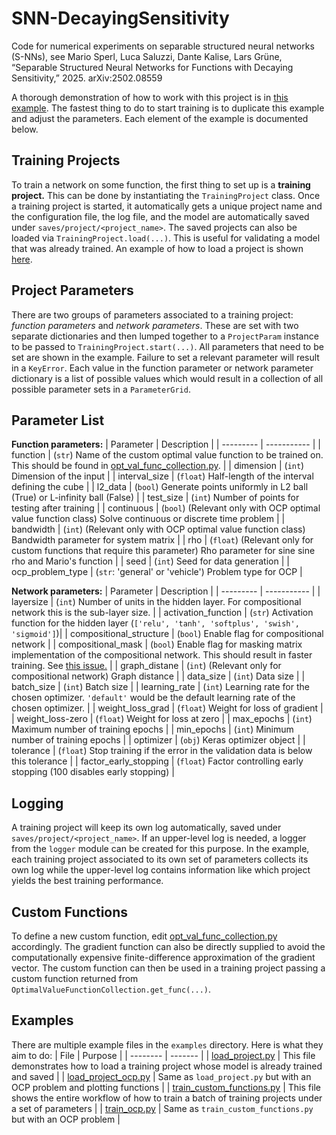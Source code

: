 # SNN-DecayingSensitivity
Code for numerical experiments on separable structured neural networks (S-NNs), see Mario Sperl, Luca Saluzzi, Dante Kalise, Lars Grüne, “Separable Structured Neural Networks for Functions with Decaying Sensitivity,” 2025. arXiv:2502.08559

A thorough demonstration of how to work with this project is in 
[this example](training/train_custom_functions.py). The fastest thing to do to
start training is to duplicate this example and adjust the parameters. Each
element of the example is documented below.

## Training Projects
To train a network on some function, the first thing to set up is a **training
project.** This can be done by instantiating the `TrainingProject` class. Once a
training project is started, it automatically gets a unique project name and the
configuration file, the log file, and the model are automatically saved under
`saves/project/<project_name>`. The saved projects can also be loaded via
`TrainingProject.load(...)`. This is useful for validating a model that was
already trained. An example of how to load a project is shown [here](examples/load_project.py).

## Project Parameters
There are two groups of parameters associated to a training project: *function
parameters* and *network parameters*. These are set with two separate
dictionaries and then lumped together to a `ProjectParam` instance to be passed
to `TrainingProject.start(...)`. All parameters that need to be set are shown in
the example. Failure to set a relevant parameter will result in a `KeyError`.
Each value in the function parameter or network parameter dictionary is a list
of possible values which would result in a collection of all possible parameter
sets in a `ParameterGrid`.

## Parameter List
**Function parameters:**
| Parameter | Description |
| --------- | ----------- |
| function | (`str`) Name of the custom optimal value function to be trained on. This should be found in [opt_val_func_collection.py](opt_val_func_collection.py). |
| dimension | (`int`) Dimension of the input |
| interval_size | (`float`) Half-length of the interval defining the cube  |
| l2_data | (`bool`) Generate points uniformly in L2 ball (True) or L-infinity ball (False) |
| test_size | (`int`) Number of points for testing after training |
| continuous | (`bool`) (Relevant only with OCP optimal value function class) Solve continuous or discrete time problem |
| bandwidth | (`int`) (Relevant only with OCP optimal value function class) Bandwidth parameter for system matrix |
| rho | (`float`) (Relevant only for custom functions that require this parameter) Rho parameter for sine sine rho and Mario's function |
| seed | (`int`) Seed for data generation |
| ocp_problem_type | (`str`: 'general' or 'vehicle') Problem type for OCP |

**Network parameters:**
| Parameter | Description |
| --------- | ----------- |
| layersize | (`int`) Number of units in the hidden layer. For compositional network this is the sub-layer size. |
| activation_function | (`str`) Activation function for the hidden layer (`['relu', 'tanh', 'softplus', 'swish', 'sigmoid']`)|
| compositional_structure | (`bool`) Enable flag for compositional network |
| compositional_mask | (`bool`) Enable flag for masking matrix implementation of the compositional network. This should result in faster training. See [this issue.](https://github.com/MarioSperl/decaying_sensitivity_NN/issues/7) |
| graph_distane | (`int`) (Relevant only for compositional network) Graph distance |
| data_size | (`int`) Data size |
| batch_size | (`int`) Batch size |
| learning_rate | (`int`) Learning rate for the chosen optimizer. `'default'` would be the default learning rate of the chosen optimizer. |
| weight_loss_grad | (`float`) Weight for loss of gradient |
| weight_loss-zero | (`float`) Weight for loss at zero |
| max_epochs | (`int`) Maximum number of training epochs |
| min_epochs | (`int`) Minimum number of training epochs |
| optimizer | (`obj`) Keras optimizer object |
| tolerance | (`float`) Stop training if the error in the validation data is below this tolerance |
| factor_early_stopping | (`float`) Factor controlling early stopping (100 disables early stopping) |

## Logging
A training project will keep its own log automatically, saved under
`saves/project/<project_name>`. If an upper-level log is needed, a logger from
the `logger` module can be created for this purpose. In the example, each
training project associated to its own set of parameters collects its own log
while the upper-level log contains information like which project yields the
best training performance.

## Custom Functions
To define a new custom function, edit
[opt_val_func_collection.py](/opt_val_func_collection.py) accordingly. The
gradient function can also be directly supplied to avoid the computationally
expensive finite-difference approximation of the gradient vector. The custom
function can then be used in a training project passing a custom function
returned from `OptimalValueFunctionCollection.get_func(...)`.

## Examples
There are multiple example files in the `examples` directory. Here is what they
aim to do:
| File     | Purpose |
| -------- | ------- |
| [load_project.py](examples/load_project.py)    | This file demonstrates how to load a training project whose model is already trained and saved |
| [load_project_ocp.py](examples/load_project_ocp.py)    | Same as `load_project.py` but with an OCP problem and plotting functions |
| [train_custom_functions.py](training/train_custom_functions.py)    | This file shows the entire workflow of how to train a batch of training projects under a set of parameters |
| [train_ocp.py](training/train_ocp.py)    | Same as `train_custom_functions.py` but with an OCP problem |
